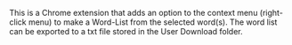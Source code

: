 This is a Chrome extension that adds an option to the context menu (right-click menu) to make a Word-List from the selected word(s). The word list can be exported to a txt file stored in the User Download folder.

